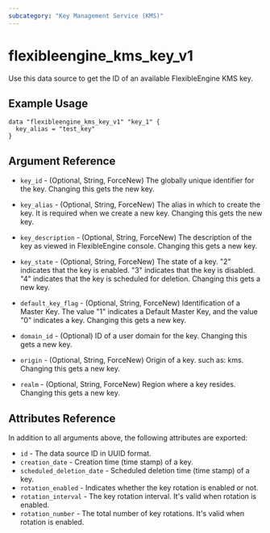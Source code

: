 ```yaml
---
subcategory: "Key Management Service (KMS)"
---
```


# flexibleengine_kms_key_v1

Use this data source to get the ID of an available FlexibleEngine KMS key.

## Example Usage

```hcl
data "flexibleengine_kms_key_v1" "key_1" {
  key_alias = "test_key"
}
```

## Argument Reference

* `key_id` - (Optional, String, ForceNew) The globally unique identifier for the key. Changing this gets the new key.

* `key_alias` - (Optional, String, ForceNew) The alias in which to create the key. It is required when
    we create a new key. Changing this gets the new key.

* `key_description` - (Optional, String, ForceNew) The description of the key as viewed in FlexibleEngine console.
    Changing this gets a new key.

* `key_state` - (Optional, String, ForceNew) The state of a key. "2" indicates that the key is enabled.
    "3" indicates that the key is disabled. "4" indicates that the key is scheduled for deletion.
    Changing this gets a new key.

* `default_key_flag` - (Optional, String, ForceNew) Identification of a Master Key. The value "1" indicates a Default
    Master Key, and the value "0" indicates a key. Changing this gets a new key.

* `domain_id` - (Optional) ID of a user domain for the key. Changing this gets a new key.

* `origin` - (Optional, String, ForceNew) Origin of a key. such as: kms. Changing this gets a new key.

* `realm` - (Optional, String, ForceNew) Region where a key resides. Changing this gets a new key.

## Attributes Reference

In addition to all arguments above, the following attributes are exported:

* `id` - The data source ID in UUID format.
* `creation_date` - Creation time (time stamp) of a key.
* `scheduled_deletion_date` - Scheduled deletion time (time stamp) of a key.
* `rotation_enabled` - Indicates whether the key rotation is enabled or not.
* `rotation_interval` - The key rotation interval. It's valid when rotation is enabled.
* `rotation_number` - The total number of key rotations. It's valid when rotation is enabled.

